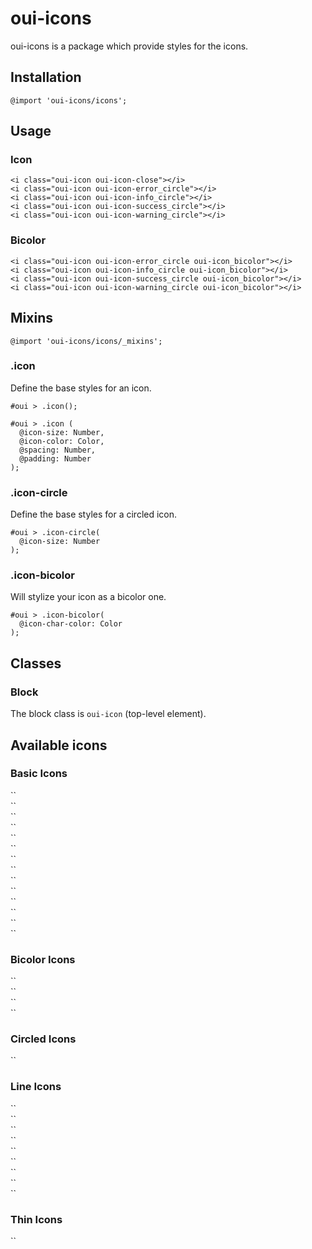 # oui-icons

<component-status cx-design="partial" ux="rc"></component-status>

oui-icons is a package which provide styles for the icons.

## Installation

```less
@import 'oui-icons/icons';
```

## Usage

### Icon

```html:preview
<i class="oui-icon oui-icon-close"></i>
<i class="oui-icon oui-icon-error_circle"></i>
<i class="oui-icon oui-icon-info_circle"></i>
<i class="oui-icon oui-icon-success_circle"></i>
<i class="oui-icon oui-icon-warning_circle"></i>
```

### Bicolor

```html:preview
<i class="oui-icon oui-icon-error_circle oui-icon_bicolor"></i>
<i class="oui-icon oui-icon-info_circle oui-icon_bicolor"></i>
<i class="oui-icon oui-icon-success_circle oui-icon_bicolor"></i>
<i class="oui-icon oui-icon-warning_circle oui-icon_bicolor"></i>
```

## Mixins

```less
@import 'oui-icons/icons/_mixins';
```

### .icon

Define the base styles for an icon.

```less
#oui > .icon();
```

```less
#oui > .icon (
  @icon-size: Number,
  @icon-color: Color,
  @spacing: Number,
  @padding: Number
);
```

### .icon-circle

Define the base styles for a circled icon.

```less
#oui > .icon-circle(
  @icon-size: Number
);
```

### .icon-bicolor

Will stylize your icon as a bicolor one.

```less
#oui > .icon-bicolor(
  @icon-char-color: Color
);
```

## Classes

### Block

The block class is `oui-icon` (top-level element).

## Available icons

### Basic Icons

<div class="oui-icon-badge">
  <div class="oui-icon-badge__preview"><i class="oui-icon oui-icon-ovh" aria-hidden="true"></i></div>
  <div class="oui-icon-badge__code">
    `<i class="oui-icon oui-icon-ovh" aria-hidden="true"></i>`
  </div>
</div>

<div class="oui-icon-badge">
  <div class="oui-icon-badge__preview"><i class="oui-icon oui-icon-close" aria-hidden="true"></i></div>
  <div class="oui-icon-badge__code">
    `<i class="oui-icon oui-icon-close" aria-hidden="true"></i>`
  </div>
</div>

<div class="oui-icon-badge">
  <div class="oui-icon-badge__preview"><i class="oui-icon oui-icon-error_circle" aria-hidden="true"></i></div>
  <div class="oui-icon-badge__code">
    `<i class="oui-icon oui-icon-error_circle" aria-hidden="true"></i>`
  </div>
</div>

<div class="oui-icon-badge">
  <div class="oui-icon-badge__preview"><i class="oui-icon oui-icon-info_circle" aria-hidden="true"></i></div>
  <div class="oui-icon-badge__code">
    `<i class="oui-icon oui-icon-info_circle" aria-hidden="true"></i>`
  </div>
</div>

<div class="oui-icon-badge">
  <div class="oui-icon-badge__preview"><i class="oui-icon oui-icon-success_circle" aria-hidden="true"></i></div>
  <div class="oui-icon-badge__code">
    `<i class="oui-icon oui-icon-success_circle" aria-hidden="true"></i>`
  </div>
</div>

<div class="oui-icon-badge">
  <div class="oui-icon-badge__preview"><i class="oui-icon oui-icon-warning_circle" aria-hidden="true"></i></div>
  <div class="oui-icon-badge__code">
    `<i class="oui-icon oui-icon-warning_circle" aria-hidden="true"></i>`
  </div>
</div>

<div class="oui-icon-badge">
  <div class="oui-icon-badge__preview"><i class="oui-icon oui-icon-eye" aria-hidden="true"></i></div>
  <div class="oui-icon-badge__code">
    `<i class="oui-icon oui-icon-eye" aria-hidden="true"></i>`
  </div>
</div>

<div class="oui-icon-badge">
  <div class="oui-icon-badge__preview"><i class="oui-icon oui-icon-eye-blocked" aria-hidden="true"></i></div>
  <div class="oui-icon-badge__code">
    `<i class="oui-icon oui-icon-eye-blocked" aria-hidden="true"></i>`
  </div>
</div>

<div class="oui-icon-badge">
  <div class="oui-icon-badge__preview"><i class="oui-icon oui-icon-chevron-up" aria-hidden="true"></i></div>
  <div class="oui-icon-badge__code">
    `<i class="oui-icon oui-icon-chevron-up" aria-hidden="true"></i>`
  </div>
</div>

<div class="oui-icon-badge">
  <div class="oui-icon-badge__preview"><i class="oui-icon oui-icon-chevron-right" aria-hidden="true"></i></div>
  <div class="oui-icon-badge__code">
    `<i class="oui-icon oui-icon-chevron-right" aria-hidden="true"></i>`
  </div>
</div>

<div class="oui-icon-badge">
  <div class="oui-icon-badge__preview"><i class="oui-icon oui-icon-chevron-down" aria-hidden="true"></i></div>
  <div class="oui-icon-badge__code">
    `<i class="oui-icon oui-icon-chevron-down" aria-hidden="true"></i>`
  </div>
</div>

<div class="oui-icon-badge">
  <div class="oui-icon-badge__preview"><i class="oui-icon oui-icon-chevron-left" aria-hidden="true"></i></div>
  <div class="oui-icon-badge__code">
    `<i class="oui-icon oui-icon-chevron-left" aria-hidden="true"></i>`
  </div>
</div>

<div class="oui-icon-badge">
  <div class="oui-icon-badge__preview"><i class="oui-icon oui-icon-arrow-up" aria-hidden="true"></i></div>
  <div class="oui-icon-badge__code">
    `<i class="oui-icon oui-icon-arrow-up" aria-hidden="true"></i>`
  </div>
</div>

<div class="oui-icon-badge">
  <div class="oui-icon-badge__preview"><i class="oui-icon oui-icon-arrow-down" aria-hidden="true"></i></div>
  <div class="oui-icon-badge__code">
    `<i class="oui-icon oui-icon-arrow-down" aria-hidden="true"></i>`
  </div>
</div>

### Bicolor Icons

<div class="oui-icon-badge">
  <div class="oui-icon-badge__preview"><i class="oui-icon oui-icon-error_circle oui-icon_bicolor" aria-hidden="true"></i></div>
  <div class="oui-icon-badge__code">
    `<i class="oui-icon oui-icon-error_circle oui-icon_bicolor" aria-hidden="true"></i>`
  </div>
</div>

<div class="oui-icon-badge">
  <div class="oui-icon-badge__preview"><i class="oui-icon oui-icon-info_circle oui-icon_bicolor" aria-hidden="true"></i></div>
  <div class="oui-icon-badge__code">
    `<i class="oui-icon oui-icon-info_circle oui-icon_bicolor" aria-hidden="true"></i>`
  </div>
</div>

<div class="oui-icon-badge">
  <div class="oui-icon-badge__preview"><i class="oui-icon oui-icon-success_circle oui-icon_bicolor" aria-hidden="true"></i></div>
  <div class="oui-icon-badge__code">
    `<i class="oui-icon oui-icon-success_circle oui-icon_bicolor" aria-hidden="true"></i>`
  </div>
</div>

<div class="oui-icon-badge">
  <div class="oui-icon-badge__preview"><i class="oui-icon oui-icon-warning_circle oui-icon_bicolor" aria-hidden="true"></i></div>
  <div class="oui-icon-badge__code">
    `<i class="oui-icon oui-icon-warning_circle oui-icon_bicolor" aria-hidden="true"></i>`
  </div>
</div>

### Circled Icons

<div class="oui-icon-badge">
  <div class="oui-icon-badge__preview"><i class="oui-icon oui-icon-close oui-icon_circle" aria-hidden="true"></i></div>
  <div class="oui-icon-badge__code">
    `<i class="oui-icon oui-icon-close oui-icon_circle" aria-hidden="true"></i>`
  </div>
</div>

### Line Icons

<div class="oui-icon-badge">
  <div class="oui-icon-badge__preview"><i class="oui-icon oui-icon-pen_line" aria-hidden="true"></i></div>
  <div class="oui-icon-badge__code">
    `<i class="oui-icon oui-icon-pen_line" aria-hidden="true"></i>`
  </div>
</div>

<div class="oui-icon-badge">
  <div class="oui-icon-badge__preview"><i class="oui-icon oui-icon-power_line" aria-hidden="true"></i></div>
  <div class="oui-icon-badge__code">
    `<i class="oui-icon oui-icon-power_line" aria-hidden="true"></i>`
  </div>
</div>

<div class="oui-icon-badge">
  <div class="oui-icon-badge__preview"><i class="oui-icon oui-icon-trash_line" aria-hidden="true"></i></div>
  <div class="oui-icon-badge__code">
    `<i class="oui-icon oui-icon-trash_line" aria-hidden="true"></i>`
  </div>
</div>

<div class="oui-icon-badge">
  <div class="oui-icon-badge__preview"><i class="oui-icon oui-icon-chat_line" aria-hidden="true"></i></div>
  <div class="oui-icon-badge__code">
    `<i class="oui-icon oui-icon-chat_line" aria-hidden="true"></i>`
  </div>
</div>

<div class="oui-icon-badge">
  <div class="oui-icon-badge__preview"><i class="oui-icon oui-icon-check_line" aria-hidden="true"></i></div>
  <div class="oui-icon-badge__code">
    `<i class="oui-icon oui-icon-check_line" aria-hidden="true"></i>`
  </div>
</div>

<div class="oui-icon-badge">
  <div class="oui-icon-badge__preview"><i class="oui-icon oui-icon-chevron-up_line" aria-hidden="true"></i></div>
  <div class="oui-icon-badge__code">
    `<i class="oui-icon oui-icon-chevron-up_line" aria-hidden="true"></i>`
  </div>
</div>

<div class="oui-icon-badge">
  <div class="oui-icon-badge__preview"><i class="oui-icon oui-icon-chevron-right_line" aria-hidden="true"></i></div>
  <div class="oui-icon-badge__code">
    `<i class="oui-icon oui-icon-chevron-right_line" aria-hidden="true"></i>`
  </div>
</div>

<div class="oui-icon-badge">
  <div class="oui-icon-badge__preview"><i class="oui-icon oui-icon-chevron-down_line" aria-hidden="true"></i></div>
  <div class="oui-icon-badge__code">
    `<i class="oui-icon oui-icon-chevron-down_line" aria-hidden="true"></i>`
  </div>
</div>

<div class="oui-icon-badge">
  <div class="oui-icon-badge__preview"><i class="oui-icon oui-icon-chevron-left_line" aria-hidden="true"></i></div>
  <div class="oui-icon-badge__code">
    `<i class="oui-icon oui-icon-chevron-left_line" aria-hidden="true"></i>`
  </div>
</div>

### Thin Icons

<div class="oui-icon-badge">
  <div class="oui-icon-badge__preview"><i class="oui-icon oui-icon-close_thin" aria-hidden="true"></i></div>
  <div class="oui-icon-badge__code">
    `<i class="oui-icon oui-icon-close_thin" aria-hidden="true"></i>`
  </div>
</div>
